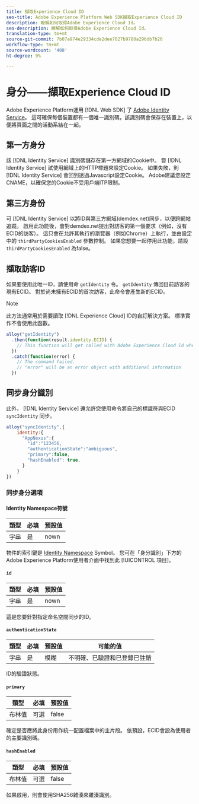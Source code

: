 ```yaml
---
title: 擷取Experience Cloud ID
seo-title: Adobe Experience Platform Web SDK擷取Experience Cloud ID
description: 瞭解如何取得Adobe Experience Cloud Id。
seo-description: 瞭解如何取得Adobe Experience Cloud Id。
translation-type: tm+mt
source-git-commit: 7b07a974e29334cde2dee7027b9780a296db7b20
workflow-type: tm+mt
source-wordcount: '408'
ht-degree: 9%

---
```



# 身分——擷取Experience Cloud ID

Adobe Experience Platform運用 [!DNL Web SDK] 了 [Adobe Identity Service](../../identity-service/ecid.md)。 這可確保每個裝置都有一個唯一識別碼，該識別碼會保存在裝置上，以便將頁面之間的活動系結在一起。

## 第一方身分

該 [!DNL Identity Service] 識別碼儲存在第一方網域的Cookie中。 嘗 [!DNL Identity Service] 試使用網域上的HTTP標題來設定Cookie。 如果失敗，則 [!DNL Identity Service] 會回到透過Javascript設定Cookie。 Adobe建議您設定CNAME，以確保您的Cookie不受用戶端ITP限制。

## 第三方身份

可 [!DNL Identity Service] 以將ID與第三方網域(demdex.net)同步，以便跨網站追蹤。 啟用此功能後，會對demdex.net提出對訪客的第一個要求（例如，沒有ECID的訪客）。 這只會在允許其執行的瀏覽器（例如Chrome）上執行，並由設定中的 `thirdPartyCookiesEnabled` 參數控制。 如果您想要一起停用此功能，請設 `thirdPartyCookiesEnabled` 為false。

## 擷取訪客ID

如果要使用此唯一ID，請使用命 `getIdentity` 令。 `getIdentity` 傳回目前訪客的現有ECID。 對於尚未擁有ECID的首次訪客，此命令會產生新的ECID。

>[!NOTE]
>
>此方法通常用於需要讀取 [!DNL Experience Cloud] ID的自訂解決方案。 標準實作不會使用此函數。

```javascript
alloy("getIdentity")
  .then(function(result.identity.ECID) {
    // This function will get called with Adobe Experience Cloud Id when the command promise is resolved
  })
  .catch(function(error) {
    // The command failed.
    // "error" will be an error object with additional information
  })
```

## 同步身分識別

此外， [!DNL Identity Service] 還允許您使用命令將自己的標識符與ECID `syncIdentity` 同步。

```javascript
alloy("syncIdentity",{
    identity:{
      "AppNexus":{
        "id":"123456,
        "authenticationState":"ambiguous",
        "primary":false,
        "hashEnabled": true,
      }
    }
})
```

### 同步身分選項

#### Identity Namespace符號

| **類型** | **必填** | **預設值** |
| -------- | ------------ | ----------------- |
| 字串 | 是 | nown |

物件的索引鍵是 [Identity Namespace](../../identity-service/namespaces.md) Symbol。 您可在「身分識別」下方的Adobe Experience Platform使用者介面中找到此 [!UICONTROL 項目]。

#### `id`

| **類型** | **必填** | **預設值** |
| -------- | ------------ | ----------------- |
| 字串 | 是 | nown |

這是您要針對指定命名空間同步的ID。

#### `authenticationState`

| **類型** | **必填** | **預設值** | **可能的值** |
| -------- | ------------ | ----------------- | ------------------------------------ |
| 字串 | 是 | 模糊 | 不明確、已驗證和已登錄已註銷 |

ID的驗證狀態。

#### `primary`

| **類型** | **必填** | **預設值** |
| -------- | ------------ | ----------------- |
| 布林值 | 可選 | false |

確定是否應將此身份用作統一配置檔案中的主片段。 依預設，ECID會設為使用者的主要識別碼。

#### `hashEnabled`

| **類型** | **必填** | **預設值** |
| -------- | ------------ | ----------------- |
| 布林值 | 可選 | false |

如果啟用，則會使用SHA256雜湊來雜湊識別。
